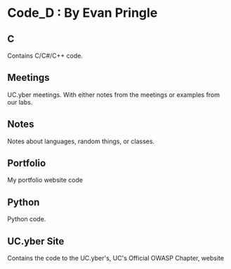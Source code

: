 # Code_D : By Evan Pringle

## C
Contains C/C#/C++ code.

## Meetings
UC.yber meetings. With either notes from the meetings or examples from our labs.

## Notes
Notes about languages, random things, or classes.

## Portfolio
My portfolio website code

## Python
Python code.

## UC.yber Site
Contains the code to the UC.yber's, UC's Official OWASP Chapter, website
